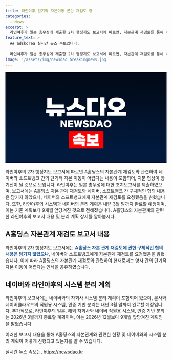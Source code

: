 ```yaml
---
title: 라인야후 단기적 자본이동 곤란 재검토 중
categories:
  - News
excerpt: >
  라인야후가 일본 총무성에 제출한 2차 행정지도 보고서에 따르면, 자본관계 재검토를 통해 네이버와 소프트뱅크 간의 단기적 자본 이동이 어렵다는 결론이 나왔다. 이에 A홀딩스의 지분 협상이 장기전으로 이어질 것으로 전망된다. 또한, 라인야후는 네이버와의 자회사 시스템 분리 계획을 내년 3월까지 완료할 예정이며, 이는 2026년보다 9개월 앞당겨진 것이다. 이러한 내용이 담긴 보고서가 제출되었다.
feature_text: >
  ## adskorea 실시간 뉴스 속보입니다.

  라인야후가 일본 총무성에 제출한 2차 행정지도 보고서에 따르면, 자본관계 재검토를 통해 네이버와 소프트뱅크 간의 단기적 자본 이동이 어렵다는 결론이 나왔다. 이에 A홀딩스의 지분 협상이 장기전으로 이어질 것으로 전망된다. 또한, 라인야후는 네이버와의 자회사 시스템 분리 계획을 내년 3월까지 완료할 예정이며, 이는 2026년보다 9개월 앞당겨진 것이다. 이러한 내용이 담긴 보고서가 제출되었다.
image: '/assets/img/newsdao_breakingnews.jpg'
---
```


<p><img src="/assets/img/newsdao_breakingnews.jpg" alt="adskorea 속보" /></p>

<p>라인야후의 2차 행정지도 보고서에 따르면 A홀딩스의 자본관계 재검토와 관련하여 네이버와 소프트뱅크 간의 단기적 자본 이동이 어렵다는 내용이 포함되어, 지분 협상이 장기전이 될 것으로 보입니다. 라인야후는 일본 총무성에 대한 조치보고서를 제출하였으며, 보고서에는 A홀딩스 자본 관계 재검토와 네이버, 소프트뱅크 간 구체적인 협의 내용은 담기지 않았으나, 네이버와 소프트뱅크에게 자본관계 재검토를 요청했음을 밝혔습니다. 또한, 라인야후의 시스템과 네이버의 분리 계획은 내년 3월 말까지 완료할 예정이며, 이는 기존 계획보다 9개월 앞당겨진 것으로 전해졌습니다. A홀딩스의 자본관계와 관련한 라인야후의 보고서 내용 및 분리 계획 상세를 알아봅시다. </p>

<h2 data-ke-size="size26">A홀딩스 자본관계 재검토 보고서 내용</h2>

<p>라인야후의 2차 행정지도 보고서에는 <b><span style="color: #1a5490;">A홀딩스 자본 관계 재검토에 관한 구체적인 협의 내용은 담기지 않았으나</span></b>, 네이버와 소프트뱅크에게 자본관계 재검토를 요청했음을 밝혔습니다. 이에 따라 A홀딩스의 자본관계 재검토와 관련하여 현재로서는 양사 간의 단기적 자본 이동이 어렵다는 인식을 공유하였습니다.</p>

<h2 data-ke-size="size26">네이버와 라인야후의 시스템 분리 계획</h2>

<p>라인야후의 보고서에는 네이버와의 자회사 시스템 분리 계획이 포함되어 있으며, 본사와 네이버클라우드의 직원용 시스템, 인증 기반 분리는 내년 3월 말까지 완료할 예정입니다. 추가적으로, 라인야후의 일본, 해외 자회사와 네이버 직원용 시스템, 인증 기반 분리는 2026년 3월까지 종료할 계획이며, 이는 2026년 12월보다 9개월 앞당겨진 계획임을 밝혔습니다. </p>

<p>이러한 보고서 내용을 통해 A홀딩스의 자본관계와 관련한 현황 및 네이버와의 시스템 분리 계획이 어떻게 진행되고 있는지를 알 수 있습니다.</p>
실시간 뉴스 속보는, <a href="https://newsdao.kr" rel="dofollow">https://newsdao.kr</a>


